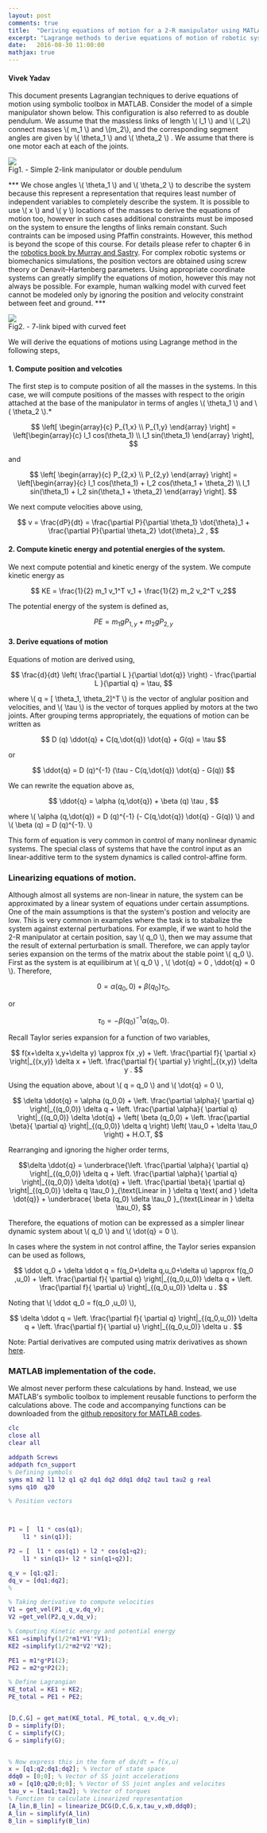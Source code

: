 ```yaml
---
layout: post
comments: true
title:  "Deriving equations of motion for a 2-R manipulator using MATLAB"
excerpt: "Lagrange methods to derive equations of motion of robotic systems under no contraints is presented. MATLAB scripts are provided that implement that perform same calculations using symbolic toolbox."
date:   2016-08-30 11:00:00
mathjax: true
---
```



#### Vivek Yadav 

This document presents Lagrangian techniques to derive equations of motion using symbolic toolbox in MATLAB. Consider the model of a simple manipulator shown below. This configuration is also referred to as double pendulum. We assume that the massless links of length \\( l_1 \\) and \\( l_2\\) connect masses \\( m_1 \\) and \\(m_2\\), and the corresponding segment angles are given by \\( \theta_1 \\) and  \\( \theta_2 \\) . We assume that there is one motor each at each of the joints.


<div class='fig figcenter fighighlight'>
  <img src='/images/manip_2R.png'>
  <figcaption>Fig1. - Simple 2-link manipulator or double pendulum</figcaption>
</div>

*** We chose angles \\( \theta_1 \\) and \\( \theta_2 \\) to describe the system because this represent a representation that requires least number of independent variables to completely describe the system. It is possible to use \\( x \\) and \\( y \\) locations of the masses to derive the equations of motion too, however in such cases additional constraints must be imposed on the system to ensure the lengths of links remain constant. Such contraints can be imposed using Pfaffin constraints. However, this method is beyond the scope of this course. For details please refer to chapter 6 in the [robotics book by Murray and Sastry](http://www.cds.caltech.edu/~murray/books/MLS/pdf/mls94-complete.pdf). For complex robotic systems or biomechanics simulations, the position vectors are obtained using screw theory or Denavit–Hartenberg parameters. Using appropriate coordinate systems can greatly simplify the equations of motion, however this may not always be possible. For example, human walking model with curved feet cannot be modeled only by ignoring the position and velocity constraint between feet and ground. ***

<div class='fig figcenter fighighlight'>
  <img src='/images/biped_model.gif'>
  <figcaption>Fig2. - 7-link biped with curved feet</figcaption>
</div>

We will derive the equations of motions using Lagrange method in the following steps,

#### 1. Compute position and velcoties 

The first step is to compute position of all the masses in the systems. In this case, we will compute positions of the masses with respect to the origin attached at the base of the manipulator in terms of angles \\( \theta_1 \\) and \\( \theta_2 \\).*

$$ \left[ \begin{array}{c} P_{1,x} \\ P_{1,y}   \end{array} \right] = \left[\begin{array}{c} l_1 cos(\theta_1) \\  l_1 sin(\theta_1)   \end{array}  \right], $$

and 

$$ \left[ \begin{array}{c} P_{2,x} \\ P_{2,y}   \end{array} \right] = \left[\begin{array}{c} l_1 cos(\theta_1) + l_2 cos(\theta_1 + \theta_2) \\  l_1 sin(\theta_1)  + l_2 sin(\theta_1 + \theta_2)   \end{array}  \right]. $$

We next compute velocities above using, 

$$ v = \frac{dP}{dt} = \frac{\partial P}{\partial \theta_1} \dot{\theta}_1 + \frac{\partial P}{\partial \theta_2} \dot{\theta}_2 , $$


#### 2. Compute kinetic energy and potential energies of the system. 

We next compute potential and kinetic energy of the system. We compute kinetic energy as

$$ KE = \frac{1}{2} m_1 v_1^T v_1 + \frac{1}{2} m_2 v_2^T v_2$$

The potential energy of the system is defined as, 

$$ PE = m_1 g P_{1,y} + m_2 g P_{2,y} $$

#### 3. Derive equations of motion 

Equations of motion are derived using, 

$$ \frac{d}{dt} \left( \frac{\partial L }{\partial \dot{q}} \right) -  \frac{\partial L }{\partial q} = \tau, $$

where \\( q = [ \theta_1, \theta_2]^T \\) is the vector of anglular position and velocities, and \\( \tau \\) is the vector of torques applied by motors at the two joints. After grouping terms appropriately, the equations of motion can be written as 

$$ D (q) \ddot{q} + C(q,\dot{q}) \dot{q} + G(q) = \tau $$

or 

$$ \ddot{q}  = D (q)^{-1} (\tau - C(q,\dot{q}) \dot{q} - G(q)) $$

We can rewrite the equation above as, 

$$ \ddot{q}  = \alpha (q,\dot{q}) + \beta (q) \tau , $$

where \\( \alpha (q,\dot{q}) = D (q)^{-1} (- C(q,\dot{q}) \dot{q} - G(q)) \\) and \\( \beta (q) =  D (q)^{-1}. \\) 

This form of equation is very common in control of many nonlinear dynamic systems. The special class of systems that have the control input as an linear-additive term to the system dynamics is called control-affine form. 


### Linearizing equations of motion. 

Although almost all systems are non-linear in nature, the system can be approximated by a linear system of equations under certain assumptions. One of the main assumptions is that the system's postion and velocity are low. This is very common in examples where the task is to stabalize the system against external perturbations. For example, if we want to hold the 2-R manipulator at certain position, say \\( q_0 \\), then we may assume that the result of external perturbation is small. Therefore, we can apply taylor series expansion on the terms of the matrix about the stable point \\( q_0 \\). First as the system is at equilibirum at \\( q_0 \\) , \\( \dot{q} = 0 , \ddot{q} = 0 \\). Therefore,

$$ 0  = \alpha (q_0,0) + \beta (q_0) \tau_0 ,$$

or 

$$ \tau_0  =  - \beta (q_0) ^{-1}\alpha (q_0,0) .$$

Recall Taylor series expansion for a function of two variables, 

$$ f(x+\delta x,y+\delta y) \approx f(x ,y) + \left. \frac{\partial f}{ \partial x} \right|_{(x,y)} \delta x  + \left. \frac{\partial f}{ \partial y} \right|_{(x,y)} \delta y . $$ 


Using the equation above, about \\( q = q_0 \\) and \\( \dot{q} = 0 \\), 

$$ \delta \ddot{q}  = \alpha (q_0,0) + \left. \frac{\partial \alpha}{ \partial q} \right|_{(q_0,0)} \delta q  + \left. \frac{\partial \alpha}{ \partial q} \right|_{(q_0,0)} \delta \dot{q}  + \left( \beta (q_0,0) + \left. \frac{\partial \beta}{ \partial q} \right|_{(q_0,0)} \delta q  \right) \left( \tau_0 + \delta \tau_0   \right) + H.O.T, $$

Rearranging and ignoring the higher order terms, 

$$\delta \ddot{q}  = \underbrace{\left. \frac{\partial \alpha}{ \partial q} \right|_{(q_0,0)} \delta q  + \left. \frac{\partial \alpha}{ \partial q} \right|_{(q_0,0)} \delta \dot{q}  +   \left. \frac{\partial \beta}{ \partial q} \right|_{(q_0,0)} \delta q \tau_0  }_{\text{Linear in } \delta q \text{ and } \delta \dot{q}} +  \underbrace{ \beta (q_0) \delta \tau_0 }_{\text{Linear in } \delta \tau_0}, $$

Therefore, the equations of motion can be expressed as a simpler linear dynamic system about \\( q_0 \\) and \\( \dot{q} = 0 \\). 

In cases where the system in not control affine, the Taylor series expansion can be used as follows,

$$ \ddot q_0 + \delta \ddot q = f(q_0+\delta q,u_0+\delta u) \approx f(q_0 ,u_0) + \left. \frac{\partial f}{ \partial q} \right|_{(q_0,u_0)} \delta q  + \left. \frac{\partial f}{ \partial u} \right|_{(q_0,u_0)} \delta u . $$ 

Noting that \\( \ddot q_0 = f(q_0 ,u_0) \\), 

$$  \delta \ddot q =  \left. \frac{\partial f}{ \partial q} \right|_{(q_0,u_0)} \delta q  + \left. \frac{\partial f}{ \partial u} \right|_{(q_0,u_0)} \delta u . $$ 


Note: Partial derivatives are computed using matrix derivatives as shown [here](https://mec560sbu.github.io/2016/08/29/Least_SQ_Fitting/). 

### MATLAB implementation of the code. 

We almost never perform these calculations by hand. Instead, we use MATLAB's symbolic toolbox to implement reusable functions to perform the calculations above. The code and accompanying functions can be downloaded from the [github repository for MATLAB codes](https://github.com/mec560sbu/mec560sbu.github.io/tree/master/mec560_MATLAB_codes/Deriving_EOMs).  


```matlab
clc
close all
clear all

addpath Screws
addpath fcn_support
% Defining symbols
syms m1 m2 l1 l2 q1 q2 dq1 dq2 ddq1 ddq2 tau1 tau2 g real
syms q10  q20

% Position vectors



P1 = [  l1 * cos(q1);
    l1 * sin(q1)];

P2 = [  l1 * cos(q1) + l2 * cos(q1+q2);
    l1 * sin(q1)+ l2 * sin(q1+q2)];

q_v = [q1;q2];
dq_v = [dq1;dq2];
% 

% Taking derivative to compute velocities
V1 = get_vel(P1 ,q_v,dq_v);
V2 =get_vel(P2,q_v,dq_v);

% Computing Kinetic energy and potential energy
KE1 =simplify(1/2*m1*V1'*V1);
KE2 =simplify(1/2*m2*V2'*V2);

PE1 = m1*g*P1(2);
PE2 = m2*g*P2(2);

% Define Lagrangian
KE_total = KE1 + KE2;
PE_total = PE1 + PE2;


[D,C,G] = get_mat(KE_total, PE_total, q_v,dq_v);
D = simplify(D);
C = simplify(C);
G = simplify(G);


% Now express this in the form of dx/dt = f(x,u)
x = [q1;q2;dq1;dq2]; % Vector of state space
ddq0 = [0;0]; % Vector of SS joint accelerations
x0 = [q10;q20;0;0]; % Vector of SS joint angles and velocites
tau_v = [tau1;tau2]; % Vector of torques
% Function to calculate Linearized representation
[A_lin,B_lin] = linearize_DCG(D,C,G,x,tau_v,x0,ddq0);
A_lin = simplify(A_lin)
B_lin = simplify(B_lin)

```

